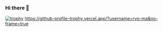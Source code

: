 ### Hi there 👋

[![trophy](https://github-profile-trophy.vercel.app/?username=carlsenior&no-frame=true&column=-1&theme=onedark&margin-w=10)](https://github.com/ryo-ma/github-profile-trophy)
https://github-profile-trophy.vercel.app/?username=ryo-ma&no-frame=true

<!--
**carlsenior/carlsenior** is a ✨ _special_ ✨ repository because its `README.md` (this file) appears on your GitHub profile.

Here are some ideas to get you started:

- 🔭 I’m currently working on ...
- 🌱 I’m currently learning ...
- 👯 I’m looking to collaborate on ...
- 🤔 I’m looking for help with ...
- 💬 Ask me about ...
- 📫 How to reach me: ...
- 😄 Pronouns: ...
- ⚡ Fun fact: ...
-->
